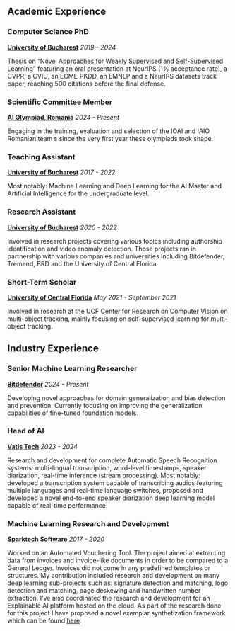 ## Academic Experience

### Computer Science PhD

**[University of Bucharest](https://fmi.unibuc.ro/)** *2019 - 2024*

[Thesis](https://drive.google.com/file/d/1WDd3nGCstSEZLojTLxETx2K_oXMwlCUa/view?usp=sharing) on “Novel Approaches for Weakly Supervised and Self-Supervised Learning” featuring an oral presentation at NeurIPS (1% acceptance rate), a CVPR, a CVIU, an ECML-PKDD, an EMNLP and a NeurIPS datasets track paper, reaching 500 citations before the final defense.


### Scientific Committee Member

**[AI Olympiad, Romania](https://olimpiada-ai.ro/)** *2024 - Present*

Engaging in the training, evaluation and selection of the IOAI and IAIO Romanian team s since the very first year these olympiads took shape.


### Teaching Assistant

**[University of Bucharest](https://fmi.unibuc.ro/)** *2017 - 2022*

Most notably: Machine Learning and Deep Learning for the AI Master and Artificial Intelligence for the undergraduate level.


### Research Assistant

**[University of Bucharest](https://fmi.unibuc.ro/)** *2020 - 2022*

Involved in research projects covering various topics including authorship identification and video anomaly detection. Those projects ran in partnership with various companies and universities including Bitdefender, Tremend, BRD and the University of Central Florida.


### Short-Term Scholar

**[University of Central Florida](https://www.cs.ucf.edu/research/center-for-research-in-computer-vision-lab/)** *May 2021 - September 2021*

Involved in research at the UCF Center for Research on Computer Vision on multi-object tracking, mainly focusing on self-supervised learning for multi-object tracking.



## Industry Experience

### Senior Machine Learning Researcher

**[Bitdefender](https://bit-ml.github.io)** *2024 - Present*

Developing novel approaches for domain generalization and bias detection and prevention. Currently focusing on improving the generalization capabilities of fine-tuned foundation models.


### Head of AI

**[Vatis Tech](https://vatis.tech/)** *2023 - 2024*

Research and development for complete Automatic Speech Recognition systems: multi-lingual transcription, word-level timestamps, speaker diarization, real-time inference (stream processing). Most notably: developed a transcription system capable of transcribing audios featuring multiple languages and real-time language switches, proposed and developed a novel end-to-end speaker diarization deep learning model capable of real-time performance.


### Machine Learning Research and Development

**[Sparktech Software](https://sparktech.ro/)** *2017 - 2020*

Worked on an Automated Vouchering Tool. The project aimed at extracting data from invoices and invoice-like documents in order to be compared to a General Ledger. Invoices did not come in any predefined templates or structures. My contribution included research and development on many deep learning sub-projects such as: signature detection and matching, logo detection and matching, page deskewing and handwritten number extraction. I’ve also coordinated the research and development for an Explainable AI platform hosted on the cloud. As part of the research done for this project I have proposed a novel exemplar synthetization framework which can be found [here](https://arxiv.org/abs/2006.03896).

